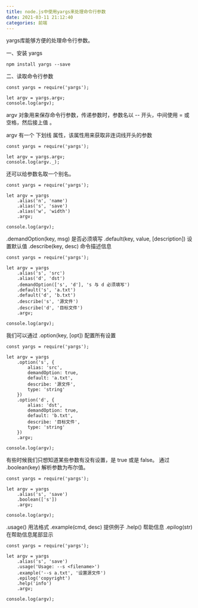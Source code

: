 ```yaml
---
title: node.js中使用yargs来处理命令行参数
date: 2021-03-11 21:12:40
categories: 前端
---
```


yargs库能够方便的处理命令行参数。

 

一、安装 yargs

```
npm install yargs --save
```

二、读取命令行参数

```
const yargs = require('yargs');
 
let argv = yargs.argv;
console.log(argv);
```
argv 对象用来保存命令行参数，传递参数时，参数名以 -- 开头，中间使用 = 或 空格，然后接上值 。

argv 有一个 下划线 属性，该属性用来获取非连词线开头的参数
```
const yargs = require('yargs');
 
let argv = yargs.argv;
console.log(argv._);
```
还可以给参数名取一个别名。
```
const yargs = require('yargs');
 
let argv = yargs
    .alias('n', 'name')
    .alias('s', 'save')
    .alias('w', 'width')
    .argv;
 
console.log(argv);
```
.demandOption(key, msg) 是否必须填写
.default(key, value, [description]) 设置默认值
.describe(key, desc) 命令描述信息
```
const yargs = require('yargs');
 
let argv = yargs
    .alias('s', 'src')
    .alias('d', 'dst')
    .demandOption(['s', 'd'], 's 与 d 必须填写')
    .default('s', 'a.txt')
    .default('d', 'b.txt')
    .describe('s', '源文件')
    .describe('d', '目标文件')
    .argv;
 
console.log(argv);
```
我们可以通过 .option(key, [opt]) 配置所有设置
```
const yargs = require('yargs');
 
let argv = yargs
    .option('s', {
        alias: 'src',
        demandOption: true,
        default: 'a.txt',
        describe: '源文件',
        type: 'string'
    })
    .option('d', {
        alias: 'dst',
        demandOption: true,
        default: 'b.txt',
        describe: '目标文件',
        type: 'string'
    })
    .argv;
 
console.log(argv);
```
有些时候我们只想知道某些参数有没有设置，是 true 或是 false。
通过 .boolean(key) 解析参数为布尔值。
```
const yargs = require('yargs');
 
let argv = yargs
    .alias('s', 'save')
    .boolean(['s'])
    .argv;
 
console.log(argv);
```
.usage() 用法格式
.example(cmd, desc) 提供例子
.help() 帮助信息
.epilog(str) 在帮助信息尾部显示
```
const yargs = require('yargs');
 
let argv = yargs
    .alias('s', 'save')
    .usage('Usage: --s <filename>')
    .example('--s a.txt', '设置源文件')
    .epilog('copyright')
    .help('info')
    .argv;
 
console.log(argv);
```

